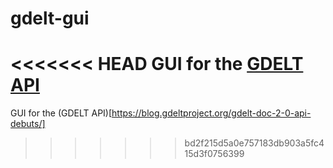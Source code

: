 # gdelt-gui
<<<<<<< HEAD
GUI for the [GDELT API](https://blog.gdeltproject.org/gdelt-doc-2-0-api-debuts/)
=======
GUI for the (GDELT API)[https://blog.gdeltproject.org/gdelt-doc-2-0-api-debuts/]
>>>>>>> bd2f215d5a0e757183db903a5fc415d3f0756399
